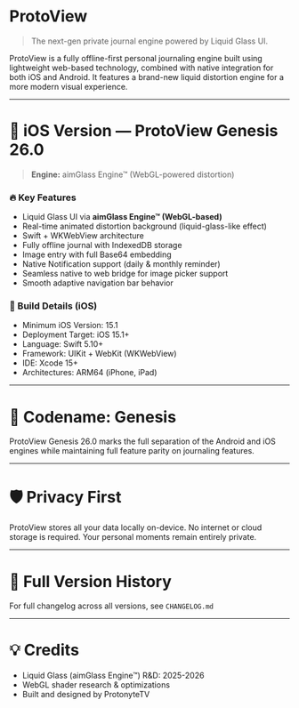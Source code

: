 # ProtoView

> The next-gen private journal engine powered by Liquid Glass UI.

ProtoView is a fully offline-first personal journaling engine built using lightweight web-based technology, combined with native integration for both iOS and Android. It features a brand-new liquid distortion engine for a more modern visual experience.

---

# 🍎 iOS Version — ProtoView Genesis 26.0

> **Engine:** aimGlass Engine™ (WebGL-powered distortion)

### 🔥 Key Features

- Liquid Glass UI via **aimGlass Engine™ (WebGL-based)**
- Real-time animated distortion background (liquid-glass-like effect)
- Swift + WKWebView architecture
- Fully offline journal with IndexedDB storage
- Image entry with full Base64 embedding
- Native Notification support (daily & monthly reminder)
- Seamless native to web bridge for image picker support
- Smooth adaptive navigation bar behavior

### 🔧 Build Details (iOS)
- Minimum iOS Version: 15.1
- Deployment Target: iOS 15.1+
- Language: Swift 5.10+
- Framework: UIKit + WebKit (WKWebView)
- IDE: Xcode 15+
- Architectures: ARM64 (iPhone, iPad)

---

# 🚀 Codename: Genesis

ProtoView Genesis 26.0 marks the full separation of the Android and iOS engines while maintaining full feature parity on journaling features.

---

# 🛡 Privacy First

ProtoView stores all your data locally on-device. No internet or cloud storage is required. Your personal moments remain entirely private.

---

# 📝 Full Version History

For full changelog across all versions, see `CHANGELOG.md`

---

# 💡 Credits

- Liquid Glass (aimGlass Engine™) R&D: 2025-2026
- WebGL shader research & optimizations
- Built and designed by ProtonyteTV
